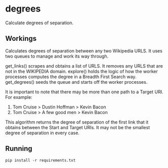 # degrees

Calculate degrees of separation.  

## Workings
Calculates degrees of separation between any two Wikipedia URLS. It uses two queues to manage and work its way through.  

get_links() scrapes and obtains a list of URLS. It removes any URLS that are not in the WIKIPEDIA domain.
explore() holds the logic of how the worker processes computes the degree in a Breadth First Search way.
get_degrees() seeds the queue and starts off the worker processes.  

It is important to note that there may be more than one path to a Target URI. For example:  
1. Tom Cruise > Dustin Hoffman > Kevin Bacon
2. Tom Cruise > A few good men > Kevin Bacon

This algorithm returns the degree of separation of the first link that it obtains between the
Start and Target URIs. It may not be the smallest degree of separation in every case.


## Running
```
pip install -r requirements.txt
```
